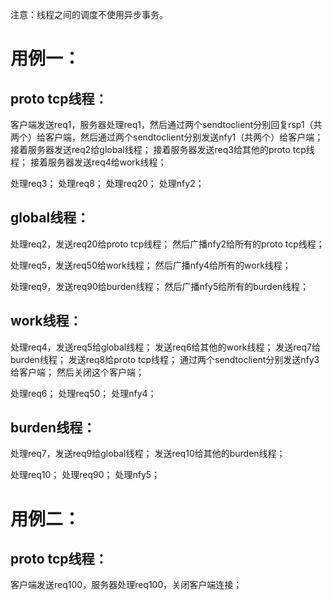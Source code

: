 注意：线程之间的调度不使用异步事务。

# 用例一：

## proto tcp线程：
客户端发送req1，服务器处理req1，然后通过两个sendtoclient分别回复rsp1（共两个）给客户端，然后通过两个sendtoclient分别发送nfy1（共两个）给客户端；
接着服务器发送req2给global线程；
接着服务器发送req3给其他的proto tcp线程；
接着服务器发送req4给work线程；

处理req3；
处理req8；
处理req20；
处理nfy2；

## global线程：
处理req2，发送req20给proto tcp线程；
然后广播nfy2给所有的proto tcp线程；

处理req5，发送req50给work线程；
然后广播nfy4给所有的work线程；

处理req9，发送req90给burden线程；
然后广播nfy5给所有的burden线程；

## work线程：
处理req4，发送req5给global线程；
发送req6给其他的work线程；
发送req7给burden线程；
发送req8给proto tcp线程；
通过两个sendtoclient分别发送nfy3给客户端；
然后关闭这个客户端；

处理req6；
处理req50；
处理nfy4；


## burden线程：
处理req7，发送req9给global线程；
发送req10给其他的burden线程；

处理req10；
处理req90；
处理nfy5；

# 用例二：
## proto tcp线程：
客户端发送req100，服务器处理req100，关闭客户端连接；
